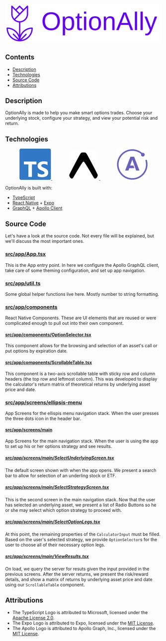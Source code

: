 # ![OptionAlly](./readmeAssets/horizontal-purple-transparent-cover.png)

## Contents
* [Description](#description)
* [Technologies](#technologies)
* [Source Code](#source-code)
* [Attributions](#attributions)

## Description
OptionAlly is made to help you make smart options trades. Choose your underlying stock, configure your strategy, and view your potential risk and return.

## Technologies
<p align="center">
  <a href="https://docs.expo.io/" style="margin-right: 10%">
    <img src="./readmeAssets/ts-logo-128.svg" width="20%">
  </a>
  <a href="https://docs.expo.io/" style="margin-right: 10%">
    <img src="./readmeAssets/expo-logo.png" width="20%">
  </a>
  <a href="https://docs.expo.io/">
    <img src="./readmeAssets/apollo-logo.png" width="20%">
  </a>
</p>

OptionAlly is built with:
- [TypeScript](https://www.typescriptlang.org/)
- [React Native](https://reactnative.dev/) + [Expo](https://docs.expo.io)
- [GraphQL](https://graphql.org/) + [Apollo Client](https://www.apollographql.com/docs/react/)

## Source Code
Let's have a look at the source code. Not every file will be explained, but we'll discuss the most important ones.
### [src/app/App.tsx](src/app/App.tsx)
This is the App entry point. In here we configure the Apollo GraphQL client, take care of some theming configuration, and set up app navigation.

### [src/app/util.ts](src/app/util.ts)
Some global helper functions live here. Mostly number to string formatting.

### [src/app/components](src/app/components)
React Native Components. These are UI elements that are reused or were complicated enough to pull out into their own component.

#### [src/app/components/OptionSelector.tsx](src/app/components/OptionSelector.tsx)
This component allows for the browsing and selection of an asset's call or put options by expiration date.

#### [src/app/components/ScrollableTable.tsx](src/app/components/ScrollableTable.tsx)
This component is a two-axis scrollable table with sticky row and column headers (the top row and leftmost column). This was developed to display the calculator's return matrix of theoretical returns by underlying asset price and date.

### [src/app/screens/ellipsis-menu](src/app/screens/ellipsis-menu)
App Screens for the ellispis menu navigation stack. When the user presses the three dots icon in the header bar.

#### [src/app/screens/main](src/app/screens/main)
App Screens for the main navigation stack. When the user is using the app to set up his or her options strategy and see results.

##### [src/app/screens/main/SelectUnderlyingScreen.tsx](src/app/screens/main/SelectUnderlyingScreen.tsx)
The default screen shown with when the app opens. We present a search bar to allow for selection of an underling stock or ETF.

##### [src/app/screens/main/SelectStrategyScreen.tsx](src/app/screens/main/SelectStrategyScreen.tsx)
This is the second screen in the main navigation stack. Now that the user has selected an underlying asset, we present a list of Radio Buttons so he or she may select which option strategy to proceed with.

##### [src/app/screens/main/SelectOptionLegs.tsx](src/app/screens/main/SelectOptionLegs.tsx)
At this point, the remaining properties of the `CalculatorInput` must be filled. Based on the user's selected strategy, we provide `OptionSelector`s for the user to choose all of their necessary option legs.

##### [src/app/screens/main/ViewResults.tsx](src/app/screens/main/ViewResults.tsx)
On load, we query the server for resuts given the input provided in the previous screens. After the server returns, we present the risk/reward details, and show a matrix of returns by underlying asset price and date using our `ScrollableTable` component.

## Attributions
* The TypeScript Logo is attributed to Microsoft, licensed under the [Apache License 2.0](http://www.apache.org/licenses/LICENSE-2.0).
* The Expo Logo is attributed to Expo, licensed under the [MIT License](https://github.com/expo/expo/blob/master/LICENSE).
* The Apollo Logo is attributed to Apollo Graph, Inc., licensed under the [MIT License](https://github.com/apollographql/apollo-client/blob/main/LICENSE).